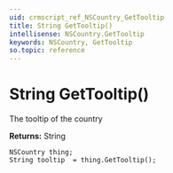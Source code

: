 ```yaml
---
uid: crmscript_ref_NSCountry_GetTooltip
title: String GetTooltip()
intellisense: NSCountry.GetTooltip
keywords: NSCountry, GetTooltip
so.topic: reference
---
```


# String GetTooltip()

The tooltip of the country

**Returns:** String

```crmscript
NSCountry thing;
String tooltip  = thing.GetTooltip();
```

